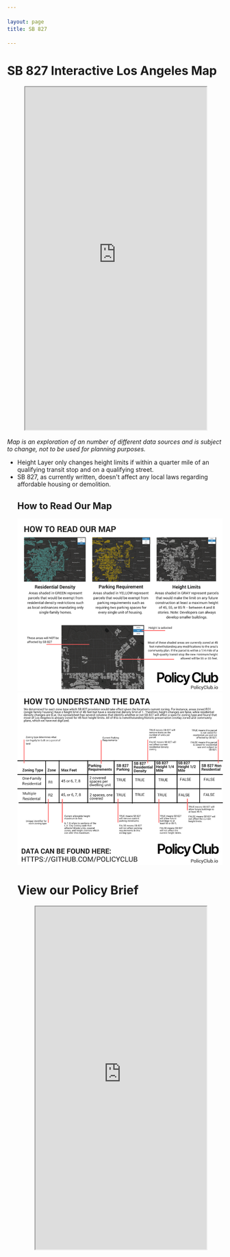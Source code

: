 ```yaml
---

layout: page
title: SB 827 

---
```


<h1>SB 827 Interactive Los Angeles Map</h1>

<div>
  <figure>
    <iframe src="https://s3-us-west-2.amazonaws.com/sb-827-analysis-map/new_map.html"  height="800" width="100%" ></iframe>
  </figure>
</div>

<i>Map is an exploration of an number of different data sources and is subject to change, not to be used for planning purposes.</i>
<ul>
<li>
Height Layer only changes height limits if within a quarter mile of an qualifying transit stop and on a qualifying street.
</li>
<li>
SB 827, as currently written, doesn't affect any local laws regarding affordable housing or demolition.
</li>

<h2>How to Read Our Map</h2>

<div class="image">
	<img src="images/how-to-read-this-damn-map.png" alt="how-to-read-this-damn-map" />
</div>

<div class="images">
  <img src="images/understand-data.png" alt="How to understand this data" />
</div>

<h1> View our Policy Brief</h1>

<div>
  <figure>
    <iframe src="https://drive.google.com/file/d/193oGm6-XdmN0VcS9gOeSAH4wPLWY2dFJ/preview" width="100%" height="800"></iframe>
  </figure>
</div>
